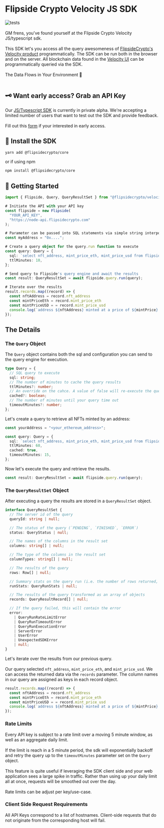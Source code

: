# Flipside Crypto Velocity JS SDK

![tests](https://github.com/flipsidecrypto/sdk/actions/workflows/ci.yml/badge.svg)
<br>
<br>
GM frens, you've found yourself at the Flipside Crypto Velocity JS/typescript sdk.
<br>
<br>
This SDK let's you access all the query awesomeness of [FlipsideCrypto's Velocity product](https://app.flipsidecrypto.com) programmatically. The SDK can be run both in the browser and on the server. All blockchain data found in the [Velocity UI](https://app.flipsidecrypto.com) can be programmatically queried via the SDK.
<br>
<br>
The Data Flows in Your Environment 🥳
<br>
<br>

## 🗝 Want early access? Grab an API Key

Our [JS/Typescript SDK](./js/) is currently in private alpha. We're accepting a limited number of users that want to test out the SDK and provide feedback.
<br>
<br>
Fill out this [form](https://forms.gle/Hii64SznA9B9dhLJ8) if your interested in early access.
<br>

## 💾 Install the SDK

```bash
yarn add @flipsidecrypto/core
```

or if using npm

```bash
npm install @flipsidecrypto/core
```

## 🦾 Getting Started

```typescript
import { Flipside, Query, QueryResultSet } from "@flipsidecrypto/velocity";

# Initiate the API with your API key
const flipside = new Flipside(
  "YOUR_API_KEY",
  "https://node-api.flipsidecrypto.com"
);

# Parameter can be passed into SQL statements via simple string interpolation
const myAddress = "0x....";

# Create a query object for the query.run function to execute
const query: Query = {
  sql: `select nft_address, mint_price_eth, mint_price_usd from flipside_prod_db.ethereum_core.ez_nft_mints where nft_to_address = LOWER('${myAddress}')`,
  ttlMinutes: 10,
};

# Send query to Flipside's query engine and await the results
const result: QueryResultSet = await flipside.query.run(query);

# Iterate over the results
result.records.map((record) => {
  const nftAddress = record.nft_address
  const mintPriceEth = record.mint_price_eth
  const mintPriceUSD = = record.mint_price_usd
  console.log(`address ${nftAddress} minted at a price of ${mintPrice} ETH or $${mintPriceUSD} USD`);
});
```

## The Details

### The `Query` Object

The `Query` object contains both the sql and configuration you can send to the query engine for execution.

```typescript
type Query = {
  // SQL query to execute
  sql: string;
  // The number of minutes to cache the query results
  ttlMinutes?: number;
  // An override on the cahce. A value of false will re-execute the query.
  cached?: boolean;
  // The number of minutes until your query time out
  timeoutMinutes?: number;
};
```

Let's create a query to retrieve all NFTs minted by an address:

```typescript
const yourAddress = "<your_ethereum_address>";

const query: Query = {
  sql: `select nft_address, mint_price_eth, mint_price_usd from flipside_prod_db.ethereum_core.ez_nft_mints where nft_to_address = LOWER('${myAddress}')`,
  ttlMinutes: 60,
  cached: true,
  timeoutMinutes: 15,
};
```

Now let's execute the query and retrieve the results.

```typescript
const result: QueryResultSet = await flipside.query.run(query);
```

### The `QueryResultSet` Object

After executing a query the results are stored in a `QueryResultSet` object.

```typescript
interface QueryResultSet {
  // The server id of the query
  queryId: string | null;

  // The status of the query (`PENDING`, `FINISHED`, `ERROR`)
  status: QueryStatus | null;

  // The names of the columns in the result set
  columns: string[] | null;

  // The type of the columns in the result set
  columnTypes: string[] | null;

  // The results of the query
  rows: Row[] | null;

  // Summary stats on the query run (i.e. the number of rows returned, the elapsed time, etc)
  runStats: QueryRunStats | null;

  // The results of the query transformed as an array of objects
  records: QueryResultRecord[] | null;

  // If the query failed, this will contain the error
  error:
    | QueryRunRateLimitError
    | QueryRunTimeoutError
    | QueryRunExecutionError
    | ServerError
    | UserError
    | UnexpectedSDKError
    | null;
}
```

Let's iterate over the results from our previous query.
<br>
<br>
Our query selected `nft_address`, `mint_price_eth`, and `mint_price_usd`. We can access the returned data via the `records` parameter. The column names in our query are assigned as keys in each record object.

```typescript
result.records.map((record) => {
  const nftAddress = record.nft_address
  const mintPriceEth = record.mint_price_eth
  const mintPriceUSD = = record.mint_price_usd
  console.log(`address ${nftAddress} minted at a price of ${mintPrice} ETH or $${mintPriceUSD} USD`);
});
```

### Rate Limits

Every API key is subject to a rate limit over a moving 5 minute window, as well as an aggregate daily limit.
<br>
<br>
If the limit is reach in a 5 minute period, the sdk will exponentially backoff and retry the query up to the `timeoutMinutes` parameter set on the `Query` object.
<br>
<br>
This feature is quite useful if leveraging the SDK client side and your web application sees a large spike in traffic. Rather than using up your daily limit all at once, requests will be smoothed out over the day.
<br>
<br>
Rate limits can be adjust per key/use-case.

### Client Side Request Requirements

All API Keys correspond to a list of hostnames. Client-side requests that do not originate from the corresponding host will fail.
